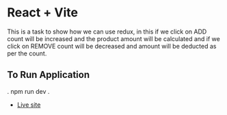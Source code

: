 # React + Vite

This is a task to show how we can use redux, in this if we click on ADD count will be increased and the product amount will be calculated and if we click on REMOVE count will be decreased and amount will be deducted as per the count.


## To Run Application
.
npm run dev
.
- [Live site](https://main--coruscating-tulumba-3a0fd8.netlify.app/)
